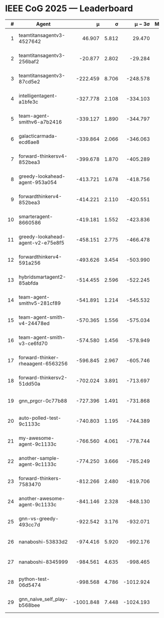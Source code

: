 # IEEE CoG 2025 — Leaderboard

| # | Agent | μ | σ | μ − 3σ | Matches | Updated |
|---:|---|---:|---:|---:|---:|---|
| 1 | teamtitansagentv3-4527642 | 46.907 | 5.812 | 29.470 | 21090 | 2025-08-25 05:22 |
| 2 | teamtitansagentv3-256baf2 | -20.877 | 2.802 | -29.284 | 21436 | 2025-08-25 05:22 |
| 3 | teamtitansagentv3-87cd5e2 | -222.459 | 8.706 | -248.578 | 21686 | 2025-08-25 05:22 |
| 4 | intelligentagent-a1bfe3c | -327.778 | 2.108 | -334.103 | 17848 | 2025-08-25 05:22 |
| 5 | team-agent-smithv6-a7b2416 | -339.127 | 1.890 | -344.797 | 20920 | 2025-08-25 05:22 |
| 6 | galacticarmada-ecd6ae8 | -339.864 | 2.066 | -346.063 | 19520 | 2025-08-25 05:22 |
| 7 | forward-thinkersv4-852bea3 | -399.678 | 1.870 | -405.289 | 17090 | 2025-08-25 05:22 |
| 8 | greedy-lookahead-agent-953a054 | -413.721 | 1.678 | -418.756 | 19308 | 2025-08-25 05:22 |
| 9 | forwardthinkerv4-852bea3 | -414.221 | 2.110 | -420.551 | 17790 | 2025-08-25 05:22 |
| 10 | smarteragent-8660586 | -419.181 | 1.552 | -423.836 | 17875 | 2025-08-25 05:22 |
| 11 | greedy-lookahead-agent-v2-e75e8f5 | -458.151 | 2.775 | -466.478 | 21608 | 2025-08-25 05:22 |
| 12 | forwardthinkerv4-591a256 | -493.626 | 3.454 | -503.990 | 17375 | 2025-08-25 05:22 |
| 13 | hybridsmartagent2-85abfda | -514.455 | 2.596 | -522.245 | 17690 | 2025-08-25 05:22 |
| 14 | team-agent-smithv5-281cf89 | -541.891 | 1.214 | -545.532 | 20280 | 2025-08-25 05:22 |
| 15 | team-agent-smith-v4-24478ed | -570.365 | 1.556 | -575.034 | 21176 | 2025-08-25 05:22 |
| 16 | team-agent-smith-v3-ce6fd70 | -574.580 | 1.456 | -578.949 | 21796 | 2025-08-25 05:22 |
| 17 | forward-thinker-rheaagent-6563256 | -596.845 | 2.967 | -605.746 | 19688 | 2025-08-25 05:22 |
| 18 | forward-thinkersv2-51dd50a | -702.024 | 3.891 | -713.697 | 20388 | 2025-08-25 05:22 |
| 19 | gnn_prgcr-0c77b88 | -727.396 | 1.491 | -731.868 | 18380 | 2025-08-25 05:22 |
| 20 | auto-polled-test-9c1133c | -740.803 | 1.195 | -744.389 | 21660 | 2025-08-25 05:22 |
| 21 | my-awesome-agent-9c1133c | -766.560 | 4.061 | -778.744 | 21200 | 2025-08-25 05:22 |
| 22 | another-sample-agent-9c1133c | -774.250 | 3.666 | -785.249 | 21260 | 2025-08-25 05:22 |
| 23 | forward-thinkers-7583470 | -812.266 | 2.480 | -819.706 | 19060 | 2025-08-25 05:22 |
| 24 | another-awesome-agent-9c1133c | -841.146 | 2.328 | -848.130 | 22500 | 2025-08-25 05:22 |
| 25 | gnn-vs-greedy-493cc7d | -922.542 | 3.176 | -932.071 | 16360 | 2025-08-25 05:22 |
| 26 | nanaboshi-53833d2 | -974.416 | 5.920 | -992.176 | 16500 | 2025-08-25 05:22 |
| 27 | nanaboshi-8345999 | -984.561 | 4.635 | -998.465 | 17090 | 2025-08-25 05:22 |
| 28 | python-test-06d5474 | -998.568 | 4.786 | -1012.924 | 16930 | 2025-08-25 05:22 |
| 29 | gnn_naive_self_play-b568bee | -1001.848 | 7.448 | -1024.193 | 16940 | 2025-08-25 05:22 |
